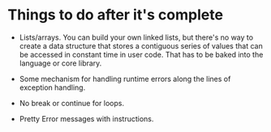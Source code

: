 # Things to do after it's complete

- Lists/arrays. You can build your own linked lists, but there's no way to create a data structure that stores a contiguous series of values that can be accessed in constant time in user code. That has to be baked into the language or core library.

- Some mechanism for handling runtime errors along the lines of exception handling.

- No break or continue for loops.

- Pretty Error messages with instructions.

